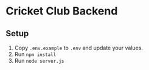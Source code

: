 
# Cricket Club Backend

## Setup

1. Copy `.env.example` to `.env` and update your values.
2. Run `npm install`
3. Run `node server.js`
